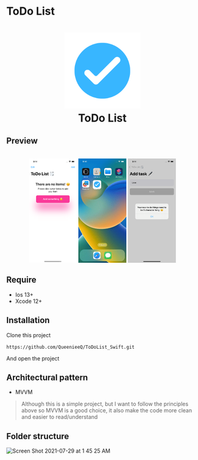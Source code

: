 #  ToDo List

<h1 align="center">
  <img src="https://raw.githubusercontent.com/QueenieeQ/ToDoList_Swift/main/ToDoList/check%20ToDo_List.png" alt="ToDoList" width="200">
  <br>ToDo List<br>
</h1>

## Preview


<p align="center">
  <br>
  <img src="https://raw.githubusercontent.com/QueenieeQ/ToDoList_Swift/main/ToDoList/Simulator%20Screen%20Shot%20-%20Iphone%2014%20Ios%2016.2%20-%202023-04-11%20at%2021.14.32.png" alt="ToDoList_img" width="25%">
  <img src="https://raw.githubusercontent.com/QueenieeQ/ToDoList_Swift/main/ToDoList/preview_app_ios.gif" alt="ToDoList_gif" width="25%">
  <img src="https://raw.githubusercontent.com/QueenieeQ/ToDoList_Swift/main/ToDoList/Simulator%20Screen%20Shot%20-%20Iphone%2014%20Ios%2016.2%20-%202023-04-11%20at%2021.14.48.png" alt="ToDoList_img2" width="25%">
</p>


## Require
- Ios 13+
- Xcode 12+
## Installation
Clone this project

```
https://github.com/QueenieeQ/ToDoList_Swift.git
```
And open the project

## Architectural pattern
- MVVM
> Although this is a simple project, but I want to follow the principles above so MVVM is a good choice, it also make the code more clean and easier to read/understand
## Folder structure

<img width="271" alt="Screen Shot 2021-07-29 at 1 45 25 AM" src="https://i.imgur.com/PHPVlC6.png">

